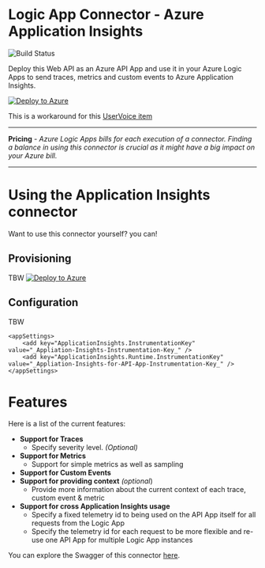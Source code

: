 # Logic App Connector - Azure Application Insights

![Build Status](https://tomkerkhove.visualstudio.com/_apis/public/build/definitions/c8608c00-3475-43b1-944b-c86b95825768/7/badge)

Deploy this Web API as an Azure API App and use it in your Azure Logic Apps to send traces, metrics and custom events to Azure Application Insights.

[![Deploy to Azure](http://azuredeploy.net/deploybutton.png)](https://azuredeploy.net/) 

This is a workaround for this [UserVoice item](https://feedback.azure.com/forums/287593-logic-apps/suggestions/16833526-supporting-ai-for-logic-apps)

-----------------------------------------------------------------

**Pricing** - *Azure Logic Apps bills for each execution of a connector. Finding a balance in using this connector is crucial as it might have a big impact on your Azure bill.*

-----------------------------------------------------------------

# Using the Application Insights connector
Want to use this connector yourself? you can!

## Provisioning
TBW
[![Deploy to Azure](http://azuredeploy.net/deploybutton.png)](https://azuredeploy.net/) 

## Configuration
TBW

```
<appSettings>
    <add key="ApplicationInsights.InstrumentationKey" value="_Appliation-Insights-Instrumentation-Key_" />
    <add key="ApplicationInsights.Runtime.InstrumentationKey" value="_Appliation-Insights-for-API-App-Instrumentation-Key_" />
</appSettings>
```

# Features
Here is a list of the current features:

- **Support for Traces**
	- Specify severity level. *(Optional)*
- **Support for Metrics**
	- Support for simple metrics as well as sampling
- **Support for Custom Events**
- **Support for providing context** *(optional*)
	- Provide more information about the current context of each trace, custom event & metric
- **Support for cross Application Insights usage**
	- Specify a fixed telemetry id to being used on the API App itself for all requests from the Logic App
	- Specify the telemetry id for each request to be more flexible and re-use one API App for multiple Logic App instances

You can explore the Swagger of this connector [here](https://application-insights-connector.azurewebsites.net/swagger/).